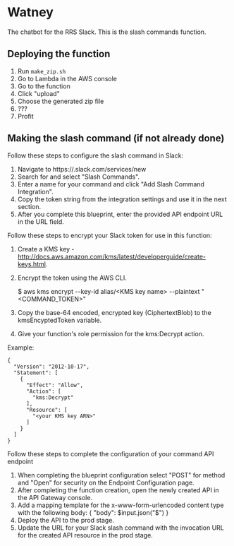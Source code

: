 # Watney

The chatbot for the RRS Slack. This is the slash commands function. 

## Deploying the function

1. Run `make_zip.sh`
2. Go to Lambda in the AWS console
3. Go to the function
4. Click "upload"
5. Choose the generated zip file
6. ???
7. Profit

## Making the slash command (if not already done)

Follow these steps to configure the slash command in Slack:

1. Navigate to https://<your-team-domain>.slack.com/services/new
2. Search for and select "Slash Commands".
3. Enter a name for your command and click "Add Slash Command Integration".
4. Copy the token string from the integration settings and use it in the next section.
5. After you complete this blueprint, enter the provided API endpoint URL in the URL field.

Follow these steps to encrypt your Slack token for use in this function:

1. Create a KMS key - http://docs.aws.amazon.com/kms/latest/developerguide/create-keys.html.
2. Encrypt the token using the AWS CLI.
    
    $ aws kms encrypt --key-id alias/\<KMS key name\> --plaintext "\<COMMAND_TOKEN\>"

3. Copy the base-64 encoded, encrypted key (CiphertextBlob) to the kmsEncyptedToken variable.
4. Give your function's role permission for the kms:Decrypt action.

Example:

    {
      "Version": "2012-10-17",
      "Statement": [
        {
          "Effect": "Allow",
          "Action": [
            "kms:Decrypt"
          ],
          "Resource": [
            "<your KMS key ARN>"
          ]
        }
      ]
    }

Follow these steps to complete the configuration of your command API endpoint
1. When completing the blueprint configuration select "POST" for method and
   "Open" for security on the Endpoint Configuration page.
2. After completing the function creation, open the newly created API in the
   API Gateway console.
3. Add a mapping template for the x-www-form-urlencoded content type with the
   following body: { "body": $input.json("$") }
4. Deploy the API to the prod stage.
5. Update the URL for your Slack slash command with the invocation URL for the
   created API resource in the prod stage.
